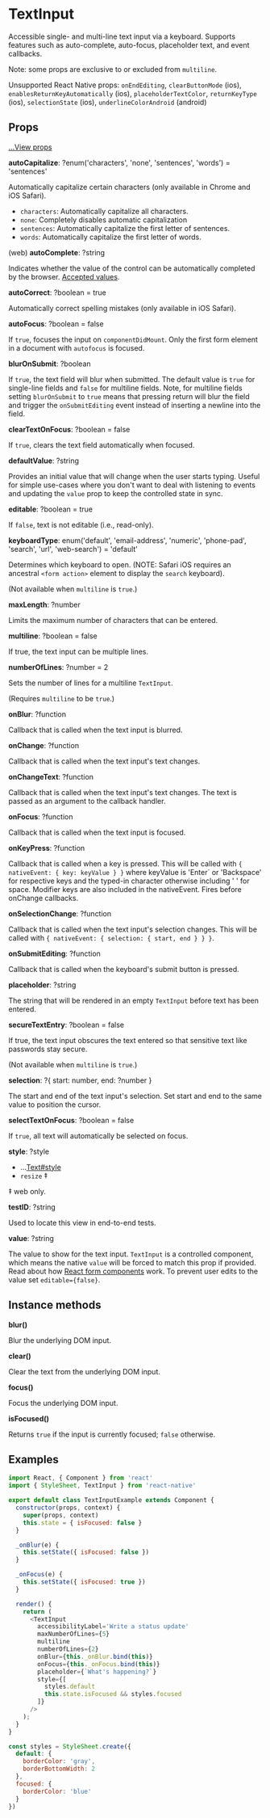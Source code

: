 # TextInput

Accessible single- and multi-line text input via a keyboard. Supports features
such as auto-complete, auto-focus, placeholder text, and event callbacks.

Note: some props are exclusive to or excluded from `multiline`.

Unsupported React Native props:
`onEndEditing`,
`clearButtonMode` (ios),
`enablesReturnKeyAutomatically` (ios),
`placeholderTextColor`,
`returnKeyType` (ios),
`selectionState` (ios),
`underlineColorAndroid` (android)

## Props

[...View props](./View.md)

**autoCapitalize**: ?enum('characters', 'none', 'sentences', 'words') = 'sentences'

Automatically capitalize certain characters (only available in Chrome and iOS Safari).

* `characters`: Automatically capitalize all characters.
* `none`: Completely disables automatic capitalization
* `sentences`: Automatically capitalize the first letter of sentences.
* `words`: Automatically capitalize the first letter of words.

(web) **autoComplete**: ?string

Indicates whether the value of the control can be automatically completed by
the browser. [Accepted values](https://developer.mozilla.org/en-US/docs/Web/HTML/Element/input).

**autoCorrect**: ?boolean = true

Automatically correct spelling mistakes  (only available in iOS Safari).

**autoFocus**: ?boolean = false

If `true`, focuses the input on `componentDidMount`. Only the first form element
in a document with `autofocus` is focused.

**blurOnSubmit**: ?boolean

If `true`, the text field will blur when submitted. The default value is `true`
for single-line fields and `false` for multiline fields. Note, for multiline
fields setting `blurOnSubmit` to `true` means that pressing return will blur
the field and trigger the `onSubmitEditing` event instead of inserting a
newline into the field.

**clearTextOnFocus**: ?boolean = false

If `true`, clears the text field automatically when focused.

**defaultValue**: ?string

Provides an initial value that will change when the user starts typing. Useful
for simple use-cases where you don't want to deal with listening to events and
updating the `value` prop to keep the controlled state in sync.

**editable**: ?boolean = true

If `false`, text is not editable (i.e., read-only).

**keyboardType**: enum('default', 'email-address', 'numeric', 'phone-pad', 'search', 'url', 'web-search') = 'default'

Determines which keyboard to open. (NOTE: Safari iOS requires an ancestral
`<form action>` element to display the `search` keyboard).

(Not available when `multiline` is `true`.)

**maxLength**: ?number

Limits the maximum number of characters that can be entered.

**multiline**: ?boolean = false

If true, the text input can be multiple lines.

**numberOfLines**: ?number = 2

Sets the number of lines for a multiline `TextInput`.

(Requires `multiline` to be `true`.)

**onBlur**: ?function

Callback that is called when the text input is blurred.

**onChange**: ?function

Callback that is called when the text input's text changes.

**onChangeText**: ?function

Callback that is called when the text input's text changes. The text is passed
as an argument to the callback handler.

**onFocus**: ?function

Callback that is called when the text input is focused.

**onKeyPress**: ?function

Callback that is called when a key is pressed. This will be called with `{
nativeEvent: { key: keyValue } }` where keyValue is 'Enter` or 'Backspace' for
respective keys and the typed-in character otherwise including ' ' for space.
Modifier keys are also included in the nativeEvent. Fires before onChange
callbacks.

**onSelectionChange**: ?function

Callback that is called when the text input's selection changes. This will be called with
`{ nativeEvent: { selection: { start, end } } }`.

**onSubmitEditing**: ?function

Callback that is called when the keyboard's submit button is pressed.

**placeholder**: ?string

The string that will be rendered in an empty `TextInput` before text has been
entered.

**secureTextEntry**: ?boolean = false

If true, the text input obscures the text entered so that sensitive text like
passwords stay secure.

(Not available when `multiline` is `true`.)

**selection**: ?{ start: number, end: ?number }

The start and end of the text input's selection. Set start and end to the same value to position the cursor.

**selectTextOnFocus**: ?boolean = false

If `true`, all text will automatically be selected on focus.

**style**: ?style

+ ...[Text#style](./Text.md)
+ `resize` ‡

‡ web only.

**testID**: ?string

Used to locate this view in end-to-end tests.

**value**: ?string

The value to show for the text input. `TextInput` is a controlled component,
which means the native `value` will be forced to match this prop if provided.
Read about how [React form
components](https://facebook.github.io/react/docs/forms.html) work. To prevent
user edits to the value set `editable={false}`.

## Instance methods

**blur()**

Blur the underlying DOM input.

**clear()**

Clear the text from the underlying DOM input.

**focus()**

Focus the underlying DOM input.

**isFocused()**

Returns `true` if the input is currently focused; `false` otherwise.

## Examples

```js
import React, { Component } from 'react'
import { StyleSheet, TextInput } from 'react-native'

export default class TextInputExample extends Component {
  constructor(props, context) {
    super(props, context)
    this.state = { isFocused: false }
  }

  _onBlur(e) {
    this.setState({ isFocused: false })
  }

  _onFocus(e) {
    this.setState({ isFocused: true })
  }

  render() {
    return (
      <TextInput
        accessibilityLabel='Write a status update'
        maxNumberOfLines={5}
        multiline
        numberOfLines={2}
        onBlur={this._onBlur.bind(this)}
        onFocus={this._onFocus.bind(this)}
        placeholder={`What's happening?`}
        style={[
          styles.default
          this.state.isFocused && styles.focused
        ]}
      />
    );
  }
}

const styles = StyleSheet.create({
  default: {
    borderColor: 'gray',
    borderBottomWidth: 2
  },
  focused: {
    borderColor: 'blue'
  }
})
```
